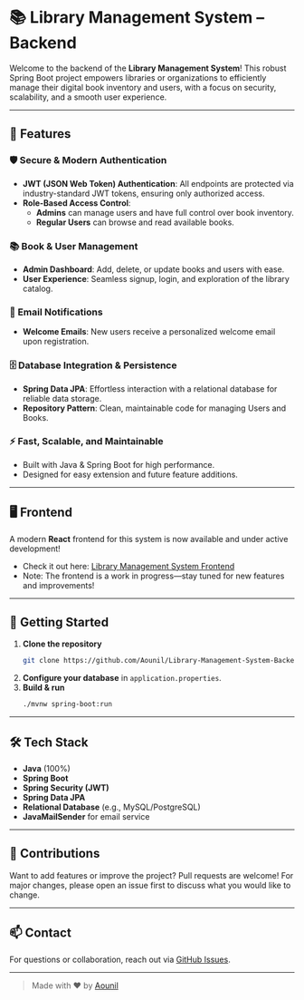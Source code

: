 # 📚 Library Management System – Backend

Welcome to the backend of the **Library Management System**! This robust Spring Boot project empowers libraries or organizations to efficiently manage their digital book inventory and users, with a focus on security, scalability, and a smooth user experience.

---

## 🚀 Features

### 🛡️ Secure & Modern Authentication
- **JWT (JSON Web Token) Authentication**: All endpoints are protected via industry-standard JWT tokens, ensuring only authorized access.
- **Role-Based Access Control**:
    - **Admins** can manage users and have full control over book inventory.
    - **Regular Users** can browse and read available books.

### 📚 Book & User Management
- **Admin Dashboard**: Add, delete, or update books and users with ease.
- **User Experience**: Seamless signup, login, and exploration of the library catalog.

### 📨 Email Notifications
- **Welcome Emails**: New users receive a personalized welcome email upon registration.

### 🗄️ Database Integration & Persistence
- **Spring Data JPA**: Effortless interaction with a relational database for reliable data storage.
- **Repository Pattern**: Clean, maintainable code for managing Users and Books.

### ⚡️ Fast, Scalable, and Maintainable
- Built with Java & Spring Boot for high performance.
- Designed for easy extension and future feature additions.

---

## 🖥️ Frontend

A modern **React** frontend for this system is now available and under active development!

- Check it out here: [Library Management System Frontend](https://github.com/Aounil/Library-Management-System-Frontend)
- Note: The frontend is a work in progress—stay tuned for new features and improvements!

---

## 🏁 Getting Started

1. **Clone the repository**
   ```bash
   git clone https://github.com/Aounil/Library-Management-System-Backend-.git
   ```
2. **Configure your database** in `application.properties`.
3. **Build & run**
   ```bash
   ./mvnw spring-boot:run
   ```

---

## 🛠️ Tech Stack

- **Java** (100%)
- **Spring Boot**
- **Spring Security (JWT)**
- **Spring Data JPA**
- **Relational Database** (e.g., MySQL/PostgreSQL)
- **JavaMailSender** for email service

---

## 🤝 Contributions

Want to add features or improve the project? Pull requests are welcome! For major changes, please open an issue first to discuss what you would like to change.

---

## 📫 Contact

For questions or collaboration, reach out via [GitHub Issues](https://github.com/Aounil/Library-Management-System-Backend-/issues).

---

> Made with ❤️ by [Aounil](https://github.com/Aounil)